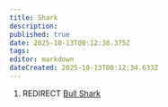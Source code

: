 ```yaml
---
title: Shark
description: 
published: true
date: 2025-10-13T00:12:38.375Z
tags: 
editor: markdown
dateCreated: 2025-10-13T00:12:34.633Z
---
```


1.  REDIRECT [Bull Shark](Recipaedia/Plants/Bull_Shark.md "wikilink")